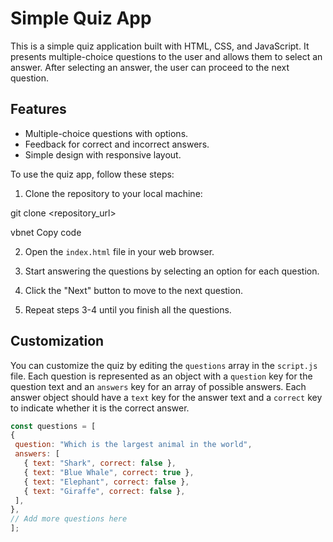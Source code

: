 # Simple Quiz App

This is a simple quiz application built with HTML, CSS, and JavaScript. It presents multiple-choice questions to the user and allows them to select an answer. After selecting an answer, the user can proceed to the next question.

## Features

- Multiple-choice questions with options.
- Feedback for correct and incorrect answers.
- Simple design with responsive layout.

To use the quiz app, follow these steps:

1. Clone the repository to your local machine:

git clone <repository_url>

vbnet
Copy code

2. Open the `index.html` file in your web browser.

3. Start answering the questions by selecting an option for each question.

4. Click the "Next" button to move to the next question.

5. Repeat steps 3-4 until you finish all the questions.

## Customization

You can customize the quiz by editing the `questions` array in the `script.js` file. Each question is represented as an object with a `question` key for the question text and an `answers` key for an array of possible answers. Each answer object should have a `text` key for the answer text and a `correct` key to indicate whether it is the correct answer.

```javascript
const questions = [
{
 question: "Which is the largest animal in the world",
 answers: [
   { text: "Shark", correct: false },
   { text: "Blue Whale", correct: true },
   { text: "Elephant", correct: false },
   { text: "Giraffe", correct: false },
 ],
},
// Add more questions here
];
